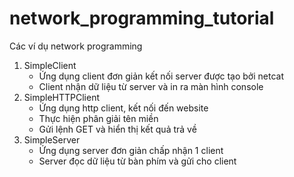 # network_programming_tutorial
Các ví dụ network programming

1. SimpleClient
	+ Ứng dụng client đơn giản kết nối server được tạo bởi netcat
	+ Client nhận dữ liệu từ server và in ra màn hình console
2. SimpleHTTPClient
	+ Ứng dụng http client, kết nối đến website
	+ Thực hiện phân giải tên miền
	+ Gửi lệnh GET và hiển thị kết quả trả về
3. SimpleServer
	+ Ứng dụng server đơn giản chấp nhận 1 client
	+ Server đọc dữ liệu từ bàn phím và gửi cho client
